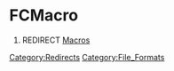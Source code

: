 # FCMacro
1.  REDIRECT [Macros](Macros.md)



[Category:Redirects](Category:Redirects.md) [Category:File\_Formats](Category:File_Formats.md)
